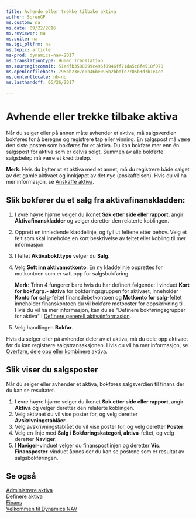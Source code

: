 ```yaml
---
title: Avhende eller trekke tilbake aktiva
author: SorenGP
ms.custom: na
ms.date: 09/22/2016
ms.reviewer: na
ms.suite: na
ms.tgt_pltfrm: na
ms.topic: article
ms-prod: dynamics-nav-2017
ms.translationtype: Human Translation
ms.sourcegitcommit: 51adfb3588099c496f0946ff71da5c6fe518f070
ms.openlocfilehash: 795bb23e7c0b46be095b2bbdfe7705b3d7b1e4ee
ms.contentlocale: nb-no
ms.lasthandoff: 06/26/2017

---
```


# <a name="how-to-dispose-of-or-retire-fixed-assets"></a>Avhende eller trekke tilbake aktiva
Når du selger eller på annen måte avhender et aktiva, må salgsverdien bokføres for å beregne og registrere tap eller vinning. En salgspost må være den siste posten som bokføres for et aktiva. Du kan bokføre mer enn én salgspost for aktiva som er delvis solgt. Summen av alle bokførte salgsbeløp må være et kreditbeløp.

 **Merk**: Hvis du bytter ut et aktiva med et annet, må du registrere både salget av det gamle aktivaet og innkjøpet av det nye (anskaffelsen). Hvis du vil ha mer informasjon, se [Anskaffe aktiva](fa-how-acquire.md).

## <a name="to-post-a-disposal-from-the-fixed-asset-gl-journal"></a>Slik bokfører du et salg fra aktivafinanskladden:  
1. I øvre høyre hjørne velger du ikonet **Søk etter side eller rapport**, angir **Aktivafinanskladder** og velger deretter den relaterte koblingen.  
2. Opprett en innledende kladdelinje, og fyll ut feltene etter behov. Velg et felt som skal inneholde en kort beskrivelse av feltet eller kobling til mer informasjon.
3. I feltet **Aktivabokf.type** velger du **Salg**.
4. Velg **Sett inn aktivamotkonto**. En ny kladdelinje opprettes for motkontoen som er satt opp for salgsbokføring.

    **Merk**: Trinn 4 fungerer bare hvis du har definert følgende: I vinduet **Kort for bokf.grp.- aktiva** for bokføringsgruppen for aktivaet, inneholder **Konto for salg**-feltet finansdebetkontoen og **Motkonto for salg**-feltet inneholder finanskontoen du vil bokføre motposter for oppskrivning til. Hvis du vil ha mer informasjon, kan du se "Definere bokføringsgrupper for aktiva" i [Definere generell aktivainformasjon](fa-how-setup-general.md).
5. Velg handlingen **Bokfør**.

Hvis du selger eller på avhender deler av et aktiva, må du dele opp aktivaet før du kan registrere salgstransaksjonen. Hvis du vil ha mer informasjon, se [Overføre, dele opp eller kombinere aktiva](fa-how-trans-split-combine.md).

## <a name="to-view-disposal-ledger-entries"></a>Slik viser du salgsposter  
Når du selger eller avhender et aktiva, bokføres salgsverdien til finans der du kan se resultatet.   

1. I øvre høyre hjørne velger du ikonet **Søk etter side eller rapport**, angir **Aktiva** og velger deretter den relaterte koblingen.  
2. Velg aktivaet du vil vise poster for, og velg deretter **Avskrivningstablåer**.
3. Velg avskrivningstablået du vil vise poster for, og velg deretter **Poster**.
4. Velg en linje med **Salg** i **Bokføringskategori, aktiva**-feltet, og velg deretter **Naviger**.  
5. I **Naviger**-vinduet velger du finanspostlinjen og deretter **Vis**.
**Finansposter**-vinduet åpnes der du kan se postene som er resultat av salgsbokføringen.

## <a name="see-also"></a>Se også
[Administrere aktiva](fa-manage.md)  
[Definere aktiva](fa-setup.md)  
[Finans](finance-setup.md)  
[Velkommen til Dynamics NAV](across-get-started.md)

